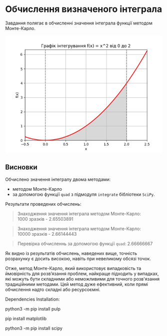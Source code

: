 # Обчислення визначеного інтеграла

Завдання полягає в обчисленні значення інтеграла функції методом Монте-Карло.

![Графік інтегрування f(x) = x^2](/assets/integral.png "Графік інтегрування f(x) = x^2")

## Висновки

Обчислено значення інтегралу двома методами: 
- методом Монте-Карло
- за допомогою функції `quad` з підмодуля `integrate` бібліотеки `SciPy`.

Результати проведених обчислень:

> Знаходження значення інтеграла методом Монте-Карло:\
> 1000 зразків - 2.65503891

> Знаходження значення інтеграла методом Монте-Карло:\
> 10000 зразків - 2.66144443

> Перевірка обчисленнь за допомогою функції `quad`: 2.66666667

Як видно із результатів обчислень, наведених вище, точність розрахунку є досить високою, навіть при невеликому обсязі точок.

Отже, метод Монте-Карло, який використовує випадковість та ймовірність для розв’язання проблем, найкраще підходить у випадках, які можуть бути складними або неможливими для точного розв'язання традиційними методами. Цей метод дуже ефективний, коли прямі обчислення надто складні або ресурсоємні.


Dependencies Installation:

python3 -m pip install pulp

pip install matplotlib

python3 -m pip install scipy